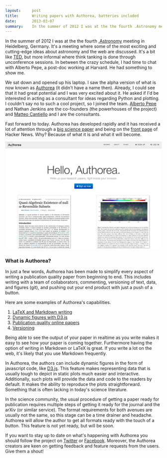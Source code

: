 ```yaml
---
layout:     post
title:      Writing papers with Authorea, batteries included
date:       2013-03-07
summary:    In the summer of 2012 I was at the the fourth .Astronomy meeting in Heidelberg, Germany. It's a meeting where some of the most exciting and cutting-edge ideas about astronomy and the web are discussed. It's a bit like TED, but more informal where think tanking is done through unconference sessions. In between the crazy schedule, I had time to chat with Alberto Pepe, a post-doc working at Harvard. He had something to show me.
---
```


In the summer of 2012 I was at the the fourth [.Astronomy](http://dotastronomy.com/) meeting in Heidelberg, Germany. It's a meeting where some of the most exciting and cutting-edge ideas about astronomy and the web are discussed. It's a bit like [TED](http://www.ted.com/), but more informal where think tanking is done through unconference sessions. In between the crazy schedule, I had time to chat with Alberto Pepe, a post-doc working at Harvard. He had something to show me.

We sat down and opened up his laptop. I saw the alpha version of what is now known as [Authorea](https://www.authorea.com/) (it didn't have a name then). Already, I could see that it had great potential and I was very excited about it. He asked if I'd be interested in acting as a consultant for ideas regarding Python and plotting. I couldn't say no to such a cool project, so I joined the team. [Alberto Pepe](http://albertopepe.com/) and Nathan Jenkins are the co-founders (the powerhouses of the project) and [Matteo Cantiello](http://www.matteocantiello.com/) and I are the consultants.

Fast forward to today. Authorea has developed rapidly and it has received a lot of attention through a [big science paper](https://www.authorea.com/users/23/articles/249/_show_article) and being on the [front page](http://news.ycombinator.com/item?id=5335304) of Hacker News. Why? Because of what it is and what it will become.

![authorea.jpg](/assets/authorea.jpg)

### What is Authorea? ####
In just a few words, Authorea has been made to simplify every aspect of writing a publication quality paper from beginning to end. This includes writing with a team of collaborators, commenting, versioning of text, data, and figures (git), and pushing out your end product with just a push of a button.

Here are some examples of Authorea's capabilities.

1. [LaTeX and Markdown writing](https://www.authorea.com/users/3/articles/146/_show_article)
2. [Dynamic figures with D3.js](https://www.authorea.com/users/1/articles/522/_show_article)
3. [Publication quality online papers](https://www.authorea.com/users/23/articles/249/_show_article)
4. [Versioning](https://www.authorea.com/users/23/articles/249/_show_article_feed)

Being able to see the output of your paper in realtime as you write makes it easy to see how your paper is coming together. Furthermore having the option of writing in Markdown or LaTeX is great. If you write a lot on the web, it's likely that you use Markdown frequently.

In Authorea, the authors can include dynamic figures in the form of javascript code, like [D3.js](http://d3js.org/). This feature makes representing data that is usually tough to depict in static plots much easier and interactive. Additionally, such plots will provide the data and code to the readers by default. It makes the ability to reproduce the plots straightforward. Something that is often lacking in today's science literature.

In the science community, the usual procedure of getting a paper ready for publication requires multiple steps of getting it ready for the journal and the arXiv (or similar service). The format requirements for both avenues are usually not the same, so this stage can be a time drainer and headache. Authorea will allow the author to get all formats ready with the touch of a button. This feature is not yet ready, but will be soon.

If you want to stay up to date on what's happening with Authorea you should follow the project on [Twitter](https://twitter.com/authorea) or [Facebook](https://www.facebook.com/Authorea). Moreover, the Authorea creators are keen on getting feedback and feature requests from the users. Give them a shout!
